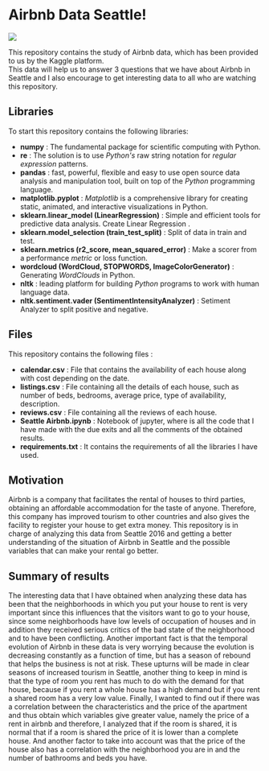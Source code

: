 # Airbnb Data Seattle!

<img src="https://www.visittheusa.co/sites/default/files/styles/hero_m_1300x700/public/images/hero_media_image/2017-03/f3d1f001ce1e4f874adc9a88fd9fb095.jpeg?itok=DHjISMr_">

This repository contains the study of Airbnb data, which has been provided to us by the Kaggle platform.  
This data will help us to answer 3 questions that we have about Airbnb in Seattle and I also encourage to get interesting data to all who are watching this repository.  

## Libraries
To start this repository contains the following libraries:
* **numpy** : The fundamental package for scientific computing with Python.
* **re** : The solution is to use _Python's_ raw string notation for _regular expression_ patterns.
* **pandas** :  fast, powerful, flexible and easy to use open source data analysis and manipulation tool, built on top of the _Python_ programming language.
*  **matplotlib.pyplot** : _Matplotlib_ is a comprehensive library for creating static, animated, and interactive visualizations in Python.
* **sklearn.linear_model (LinearRegression)** : Simple and efficient tools for predictive data analysis. Create Linear Regression .
* **sklearn.model_selection (train_test_split)** : Split of data in train and test.
* **sklearn.metrics (r2_score, mean_squared_error)** : Make a scorer from a performance _metric_ or loss function.
* **wordcloud (WordCloud, STOPWORDS, ImageColorGenerator)** : Generating _WordClouds_ in Python.
* **nltk** : leading platform for building _Python_ programs to work with human language data.
* **nltk.sentiment.vader (SentimentIntensityAnalyzer)** : Setiment Analyzer to split positive and negative.

## Files
This repository contains the following files :
* **calendar.csv** : File that contains the availability of each house along with cost depending on the date.
* **listings.csv** : File containing all the details of each house, such as number of beds, bedrooms, average price, type of availability, description.
* **reviews.csv** : File containing all the reviews of each house.
* **Seattle Airbnb.ipynb** : Notebook of jupyter, where is all the code that I have made with the due exits and all the comments of the obtained results.
* **requirements.txt** : It contains the requirements of all the libraries I have used.
## Motivation

Airbnb is a company that facilitates the rental of houses to third parties, obtaining an affordable accommodation for the taste of anyone.
Therefore, this company has improved tourism to other countries and also gives the facility to register your house to get extra money.
This repository is in charge of analyzing this data from Seattle 2016 and getting a better understanding of the situation of Airbnb in Seattle and the possible variables that can make your rental go better.


## Summary of results

The interesting data that I have obtained when analyzing these data has been that the neighborhoods in which you put your house to rent is very important since this influences that the visitors want to go to your house, since some neighborhoods have low levels of occupation of houses and in addition they received serious critics of the bad state of the neighborhood and to have been conflicting.
Another important fact is that the temporal evolution of Airbnb in these data is very worrying because the evolution is decreasing constantly as a function of time, but has a season of rebound that helps the business is not at risk. These upturns will be made in clear seasons of increased tourism in Seattle, another thing to keep in mind is that the type of room you rent has much to do with the demand for that house, because if you rent a whole house has a high demand but if you rent a shared room has a very low value.
Finally, I wanted to find out if there was a correlation between the characteristics and the price of the apartment and thus obtain which variables give greater value, namely the price of a rent in airbnb and therefore, I analyzed that if the room is shared, it is normal that if a room is shared the price of it is lower than a complete house.
And another factor to take into account was that the price of the house also has a correlation with the neighborhood you are in and the number of bathrooms and beds you have.
